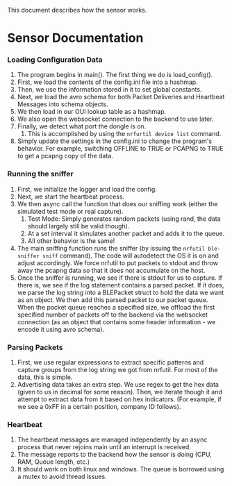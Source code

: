 This document describes how the sensor works.

# Sensor Documentation

### Loading Configuration Data
1. The program begins in main(). The first thing we do is load_config().
2. First, we load the contents of the config.ini file into a hashmap. 
3. Then, we use the information stored in it to set global constants. 
4. Next, we load the avro schema for both Packet Deliveries and Heartbeat Messages into schema objects.
5. We then load in our OUI lookup table as a hashmap.
6. We also open the websocket connection to the backend to use later.
7. Finally, we detect what port the dongle is on.
   1. This is accomplished by using the `nrfurtil device list` command.
8. Simply update the settings in the config.ini to change the program's behavior. For example, switching OFFLINE to TRUE or PCAPNG to TRUE to get a pcapng copy of the data.

### Running the sniffer
1. First, we initialize the logger and load the config.
2. Next, we start the heartbeat process.
3. We then async call the function that does our sniffing work (either the simulated test mode or real capture).
   1. Test Mode: Simply generates random packets (using rand, the data should largely still be valid though).
   2. At a set interval it simulates another packet and adds it to the queue.
   3. All other behavior is the same!
4. The main sniffing function runs the sniffer (by issuing the `nrfutil ble-sniffer sniff` command). The code will autodetect the OS it is on and adjust accordingly. We force nrfutil to put packets to stdout and throw away the pcapng data so that it does not accumulate on the host.
5. Once the sniffer is running, we see if there is stdout for us to capture. If there is, we see if the log statement contains a parsed packet. If it does, we parse the log string into a BLEPacket struct to hold the data we want as an object. We then add this parsed packet to our packet queue. When the packet queue reaches a specified size, we offload the first specified number of packets off to the backend via the websocket connection (as an object that contains some header information - we encode it using avro schema).
   
### Parsing Packets
1. First, we use regular expressions to extract specific patterns and capture groups from the log string we got from nrfutil. For most of the data, this is simple.
2. Advertising data takes an extra step. We use regex to get the hex data (given to us in decimal for some reason). Then, we iterate though it and attempt to extract data from it based on hex indicators. (For example, if we see a 0xFF in a certain position, company ID follows).

### Heartbeat 
1. The heartbeat messages are managed independently by an async process that never rejoins main until an interrupt is received. 
2. The message reports to the backend how the sensor is doing (CPU, RAM, Queue length, etc.)
3. It should work on both linux and windows. The queue is borrowed using a mutex to avoid thread issues.

